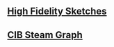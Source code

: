 
## [High Fidelity Sketches](https://github.com/gabisteele/thesis/tree/master/work/highfidelitysketches)

## [CIB Steam Graph](https://github.com/gabisteele/thesis/tree/master/work/CIBsteamgraph)





